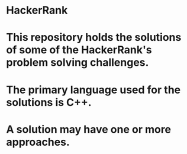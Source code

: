 # HackerRank

# This repository holds the solutions of some of the HackerRank's problem solving challenges. 
# The primary language used for the solutions is C++. 
# A solution may have one or more approaches.  
